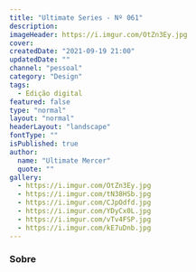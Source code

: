 ```yaml
---
title: "Ultimate Series - Nº 061"
description:
imageHeader: https://i.imgur.com/OtZn3Ey.jpg
cover:
createdDate: "2021-09-19 21:00"
updatedDate: ""
channel: "pessoal"
category: "Design"
tags:
  - Edição digital
featured: false
type: "normal"
layout: "normal"
headerLayout: "landscape"
fontType: ""
isPublished: true
author:
  name: "Ultimate Mercer"
  quote: ""
gallery:
  - https://i.imgur.com/OtZn3Ey.jpg
  - https://i.imgur.com/tN38HSb.jpg
  - https://i.imgur.com/CJpOdfd.jpg
  - https://i.imgur.com/YDyCx0L.jpg
  - https://i.imgur.com/vTv4FSP.jpg
  - https://i.imgur.com/kE7uDnb.jpg
---
```


### Sobre
